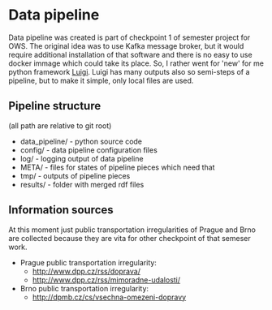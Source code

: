 # Data pipeline

Data pipeline was created is part of checkpoint 1 of semester project for OWS. The original idea was to use Kafka message broker, but it would require additional installation of that software and there is no easy to use docker immage which could take its place. So, I rather went for 'new' for me python framework [Luigi](https://github.com/spotify/luigi). 
Luigi has many outputs also so semi-steps of  a pipeline, but to make it simple, only local files are used.

## Pipeline structure

(all path are relative to git root)
* data_pipeline/ - python source code
* config/ - data pipeline configuration files
* log/ - logging output of data pipeline
* META/ - files for states of pipeline pieces which need that
* tmp/ - outputs of pipeline pieces 
* results/ - folder with merged rdf files

## Information sources
 At this moment just public transportation irregularities of Prague and Brno are collected because they are vita for other checkpoint of that semeser work.
 
* Prague public transportation irregularity:
    * http://www.dpp.cz/rss/doprava/
    * http://www.dpp.cz/rss/mimoradne-udalosti/
* Brno public transportation irregularity:
    * http://dpmb.cz/cs/vsechna-omezeni-dopravy
